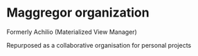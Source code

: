 # Maggregor organization

Formerly Achilio (Materialized View Manager)

Repurposed as a collaborative organisation for personal projects
